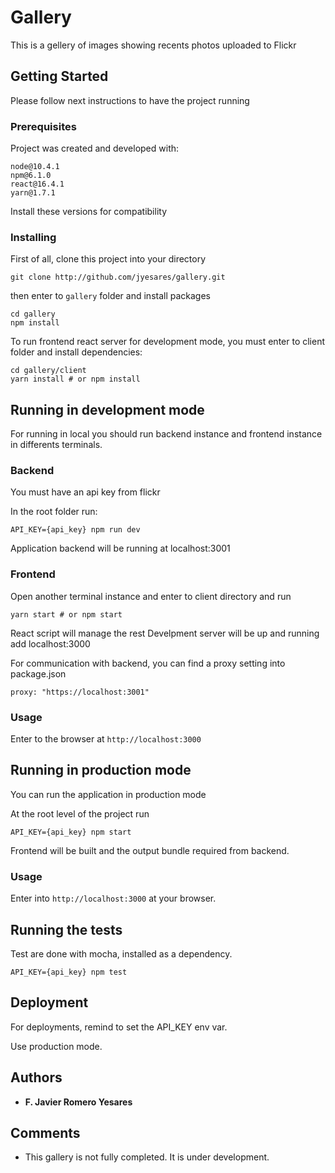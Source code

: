 # Gallery

This is a gellery of images showing recents photos uploaded to Flickr

## Getting Started

Please follow next instructions to have the project running

### Prerequisites

Project was created and developed with:

```
node@10.4.1
npm@6.1.0
react@16.4.1
yarn@1.7.1
```

Install these versions for compatibility

### Installing

First of all, clone this project into your directory

```
git clone http://github.com/jyesares/gallery.git
```

then enter to `gallery` folder and install packages

```
cd gallery
npm install
```

To run frontend react server for development mode, you must enter to client folder and install dependencies:

```
cd gallery/client
yarn install # or npm install
```

## Running in development mode

For running in local you should run backend instance and frontend instance in differents terminals.

### Backend

You must have an api key from flickr

In the root folder run:

```
API_KEY={api_key} npm run dev
```

Application backend will be running at localhost:3001

### Frontend

Open another terminal instance and enter to client directory and run

```
yarn start # or npm start
```

React script will manage the rest
Develpment server will be up and running add localhost:3000

For communication with backend, you can find a proxy setting into package.json

```
proxy: "https://localhost:3001"
```

### Usage

Enter to the browser at `http://localhost:3000`

## Running in production mode

You can run the application in production mode

At the root level of the project run

```
API_KEY={api_key} npm start
```

Frontend will be built and the output bundle required from backend.

### Usage

Enter into `http://localhost:3000` at your browser.

## Running the tests

Test are done with mocha, installed as a dependency.

```
API_KEY={api_key} npm test
```

## Deployment

For deployments, remind to set the API_KEY env var.

Use production mode.

## Authors

- **F. Javier Romero Yesares**

## Comments

- This gallery is not fully completed. It is under development.

